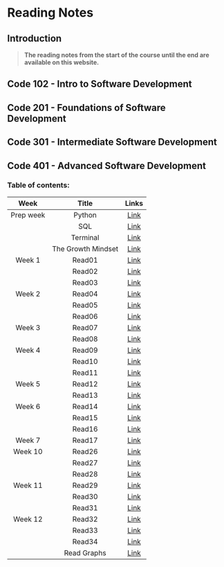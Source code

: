 # Reading Notes
## Introduction
> **The reading notes from the start of the course until the end are available on this website.**



## Code 102 - Intro to Software Development


## Code 201 - Foundations of Software Development

## Code 301 - Intermediate Software Development

## Code 401 - Advanced Software Development
### **Table of contents:**


| Week | Title | Links | 
| :-------------: | :----------: | :----------: |
| Prep week | Python | [Link](/readingNotes/Python.md) | 
|   | SQL | [Link](/readingNotes/SQL.md) | 
|   | Terminal | [Link](/readingNotes/Terminal.md) | 
|   | The Growth Mindset | [Link](/readingNotes/GrowthMindset.md) | 
| Week 1 | Read01 | [Link](/readingNotes/Read01.md) | 
|   | Read02 | [Link](/readingNotes/Read02.md) | 
|   | Read03 | [Link](/readingNotes/Read03.md) |
| Week 2 | Read04 | [Link](/readingNotes/Read04.md) |
|   | Read05 | [Link](/readingNotes/Read05.md) |
|   | Read06 | [Link](/readingNotes/Read06.md) |
| Week 3 | Read07 | [Link](/readingNotes/Read07.md) |
|   | Read08 | [Link](/readingNotes/Read08.md) |
| Week 4 | Read09 | [Link](/readingNotes/Read09.md) |
|   | Read10 | [Link](/readingNotes/Read10.md) |
|   | Read11 | [Link](/readingNotes/Read11.md) |
| Week 5 | Read12 | [Link](/readingNotes/Read12.md) |
|   | Read13 | [Link](/readingNotes/Read13.md) |
| Week 6 | Read14 | [Link](/readingNotes/Read14.md) |
|   | Read15 | [Link](/readingNotes/Read15.md) |
|   | Read16 | [Link](/readingNotes/Read16.md) |
| Week 7 | Read17 | [Link](/readingNotes/Read17.md) |
| Week 10 | Read26 | [Link](/readingNotes/Read26.md) |
|  | Read27 | [Link](/readingNotes/Read27.md) |
|  | Read28 | [Link](/readingNotes/Read28.md) |
| Week 11 | Read29 | [Link](/readingNotes/Read29.md) |
|  | Read30 | [Link](/readingNotes/Read30.md) |
|  | Read31 | [Link](/readingNotes/Read31.md) |
| Week 12 | Read32 | [Link](/readingNotes/Read32.md) |
|   | Read33 | [Link](/readingNotes/Read33.md) |
|   | Read34 | [Link](/readingNotes/Read34.md) |
|   | Read Graphs | [Link](/readingNotes/ReadGraphs.md) |
